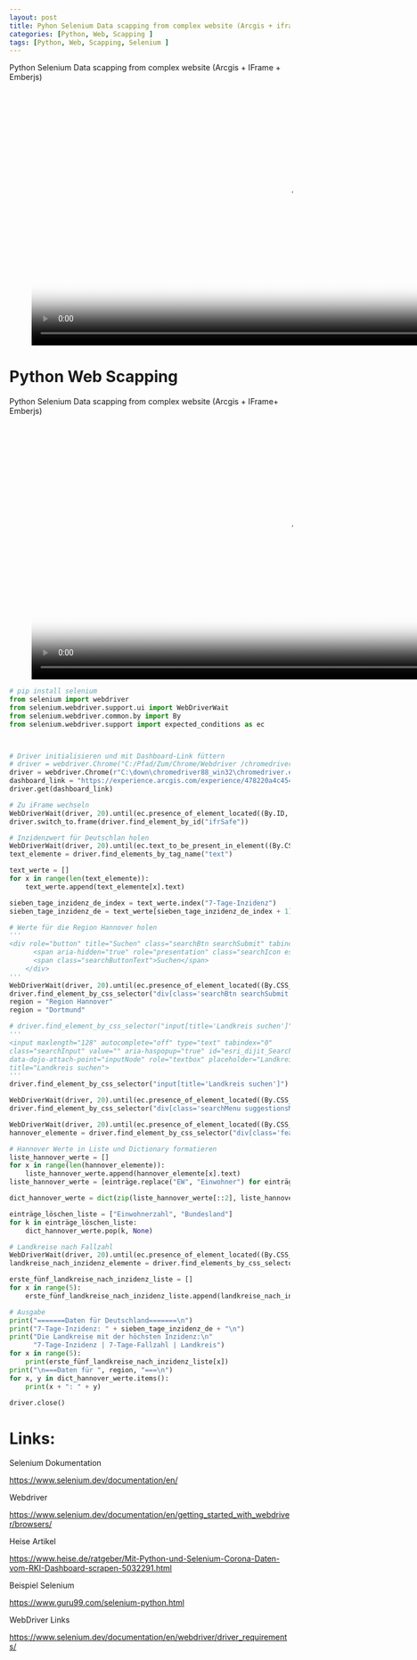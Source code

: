 ```yaml
---
layout: post
title: Pyhon Selenium Data scapping from complex website (Arcgis + iframe+ emberjs)
categories: [Python, Web, Scapping ]
tags: [Python, Web, Scapping, Selenium ]
--- 
```

Python Selenium Data scapping from complex website (Arcgis + IFrame + Emberjs)
<figure class="video_container">
  <video width="920"  controls="true" allowfullscreen="true" poster="/pic/2021-01-28-screenshot-scapping-live-sendkeys.png">
    <source src="/mov/2021-01-28 13-24-07-python-selenium-WebScrapping.mp4" type="video/mp4">
  </video>
</figure>

# Python Web Scapping 

Python Selenium Data scapping from complex website (Arcgis + IFrame+ Emberjs)

<!-- blank line -->
<figure class="video_container">
  <video width="920" controls="true" allowfullscreen="true" poster="/pic/2021-01-28-screenshot-scapping-live-sendkeys.png"> 
    <source src="/mov/2021-01-28 13-24-07-python-selenium-WebScrapping.mp4" type="video/mp4">
  </video>
</figure>
<!-- blank line -->


```python 
# pip install selenium
from selenium import webdriver
from selenium.webdriver.support.ui import WebDriverWait
from selenium.webdriver.common.by import By
from selenium.webdriver.support import expected_conditions as ec



# Driver initialisieren und mit Dashboard-Link füttern
# driver = webdriver.Chrome("C:/Pfad/Zum/Chrome/Webdriver /chromedriver.exe")
driver = webdriver.Chrome(r"C:\down\chromedriver88_win32\chromedriver.exe")
dashboard_link = "https://experience.arcgis.com/experience/478220a4c454480e823b17327b2bf1d4"
driver.get(dashboard_link)

# Zu iFrame wechseln
WebDriverWait(driver, 20).until(ec.presence_of_element_located((By.ID, "ifrSafe")))
driver.switch_to.frame(driver.find_element_by_id("ifrSafe"))

# Inzidenzwert für Deutschlan holen
WebDriverWait(driver, 20).until(ec.text_to_be_present_in_element((By.CSS_SELECTOR, "text"), "7-Tage-Inzidenz"))
text_elemente = driver.find_elements_by_tag_name("text")

text_werte = []
for x in range(len(text_elemente)):
    text_werte.append(text_elemente[x].text)

sieben_tage_inzidenz_de_index = text_werte.index("7-Tage-Inzidenz")
sieben_tage_inzidenz_de = text_werte[sieben_tage_inzidenz_de_index + 1]

# Werte für die Region Hannover holen
'''
<div role="button" title="Suchen" class="searchBtn searchSubmit" tabindex="0" data-dojo-attach-point="submitNode">
      <span aria-hidden="true" role="presentation" class="searchIcon esri-icon-search"></span>
      <span class="searchButtonText">Suchen</span>
    </div>
'''
WebDriverWait(driver, 20).until(ec.presence_of_element_located((By.CSS_SELECTOR, "div[class='searchBtn searchSubmit']")))
driver.find_element_by_css_selector("div[class='searchBtn searchSubmit']").click()
region = "Region Hannover"
region = "Dortmund"

# driver.find_element_by_css_selector("input[title='Landkreis suchen']").send_keys("Region Hannover")
'''
<input maxlength="128" autocomplete="off" type="text" tabindex="0" 
class="searchInput" value="" aria-haspopup="true" id="esri_dijit_Search_0_input" 
data-dojo-attach-point="inputNode" role="textbox" placeholder="Landkreis suchen" 
title="Landkreis suchen">
'''
driver.find_element_by_css_selector("input[title='Landkreis suchen']").send_keys(region)

WebDriverWait(driver, 20).until(ec.presence_of_element_located((By.CSS_SELECTOR, "div[class='searchMenu suggestionsMenu'] > div > ul > li")))
driver.find_element_by_css_selector("div[class='searchMenu suggestionsMenu'] > div >  ul > li").click()

WebDriverWait(driver, 20).until(ec.presence_of_element_located((By.CSS_SELECTOR, "div[class='feature-description ember-view'] > table")))
hannover_elemente = driver.find_element_by_css_selector("div[class='feature-description ember-view'] > table").find_elements_by_tag_name("td")

# Hannover Werte in Liste und Dictionary formatieren
liste_hannover_werte = []
for x in range(len(hannover_elemente)):
    liste_hannover_werte.append(hannover_elemente[x].text)
liste_hannover_werte = [einträge.replace("EW", "Einwohner") for einträge in liste_hannover_werte]

dict_hannover_werte = dict(zip(liste_hannover_werte[::2], liste_hannover_werte[1::2]))

einträge_löschen_liste = ["Einwohnerzahl", "Bundesland"]
for k in einträge_löschen_liste:
    dict_hannover_werte.pop(k, None)

# Landkreise nach Fallzahl
WebDriverWait(driver, 20).until(ec.presence_of_element_located((By.CSS_SELECTOR, "nav[class='feature-list'] > span")))
landkreise_nach_inzidenz_elemente = driver.find_elements_by_css_selector("nav[class='feature-list'] > span")

erste_fünf_landkreise_nach_inzidenz_liste = []
for x in range(5):
    erste_fünf_landkreise_nach_inzidenz_liste.append(landkreise_nach_inzidenz_elemente[x].text)

# Ausgabe
print("=======Daten für Deutschland=======\n")
print("7-Tage-Inzidenz: " + sieben_tage_inzidenz_de + "\n")
print("Die Landkreise mit der höchsten Inzidenz:\n"
      "7-Tage-Inzidenz | 7-Tage-Fallzahl | Landkreis")
for x in range(5):
    print(erste_fünf_landkreise_nach_inzidenz_liste[x])
print("\n===Daten für ", region, "===\n")
for x, y in dict_hannover_werte.items():
    print(x + ": " + y)

driver.close()

```

# Links:

Selenium Dokumentation

<https://www.selenium.dev/documentation/en/>

Webdriver 

https://www.selenium.dev/documentation/en/getting_started_with_webdriver/browsers/

Heise Artikel 

<https://www.heise.de/ratgeber/Mit-Python-und-Selenium-Corona-Daten-vom-RKI-Dashboard-scrapen-5032291.html>

Beispiel Selenium 

<https://www.guru99.com/selenium-python.html>

WebDriver Links 

<https://www.selenium.dev/documentation/en/webdriver/driver_requirements/>